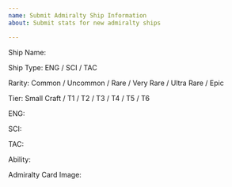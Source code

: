 ```yaml
---
name: Submit Admiralty Ship Information
about: Submit stats for new admiralty ships

---
```


Ship Name: 

Ship Type: ENG / SCI / TAC

Rarity: Common / Uncommon / Rare / Very Rare / Ultra Rare / Epic

Tier: Small Craft / T1 / T2 / T3 / T4 / T5 / T6

ENG: 

SCI:

TAC:

Ability: 

Admiralty Card Image:

